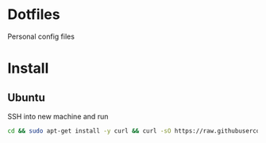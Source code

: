 # Dotfiles
Personal config files

# Install
## Ubuntu
SSH into new machine and run
```bash
cd && sudo apt-get install -y curl && curl -sO https://raw.githubusercontent.com/mar-muel/dotfiles/master/install_ubuntu.sh && source install_ubuntu.sh
```
